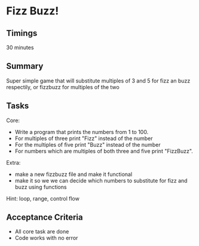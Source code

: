 # Fizz Buzz!

## Timings

30 minutes

## Summary

Super simple game that will substitute multiples of 3 and 5 for fizz an buzz respectily, or fizzbuzz for multiples of the two



## Tasks

Core:
* Write a program that prints the numbers from 1 to 100.
* For multiples of three print "Fizz" instead of the number
* For the multiples of five print "Buzz" instead of the number
* For numbers which are multiples of both three and five print "FizzBuzz".

Extra:
* make a new fizzbuzz file and make it functional
* make it so we we can decide which numbers to substitute for fizz and buzz using functions



Hint: loop, range, control flow

## Acceptance Criteria

* All core task are done
* Code works with no error
